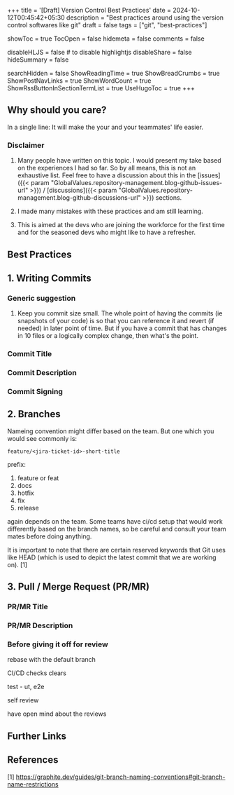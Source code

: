 +++
title = '[Draft] Version Control Best Practices'
date = 2024-10-12T00:45:42+05:30
description = "Best practices around using the version control softwares like git"
draft = false
tags = ["git", "best-practices"]

showToc = true
TocOpen = false
hidemeta = false
comments = false

disableHLJS = false # to disable highlightjs
disableShare = false
hideSummary = false

searchHidden = false
ShowReadingTime = true
ShowBreadCrumbs = true
ShowPostNavLinks = true
ShowWordCount = true
ShowRssButtonInSectionTermList = true
UseHugoToc = true
+++

## Why should you care?

In a single line: It will make the your and your teammates' life easier.


### Disclaimer

1. Many people have written on this topic. I would present my take based on the experiences I had so far. So by all means, this is not an exhaustive list. Feel free to have a discussion about this in the [issues]({{< param "GlobalValues.repository-management.blog-github-issues-url" >}}) / [discussions]({{< param "GlobalValues.repository-management.blog-github-discussions-url" >}}) sections.

2. I made many mistakes with these practices and am still learning.

3. This is aimed at the devs who are joining the workforce for the first time and for the seasoned devs who might like to have a refresher.

## Best Practices

## 1. Writing Commits
### Generic suggestion
1. Keep you commit size small.
The whole point of having the commits (ie snapshots of your code) is so that you can reference it and revert (if needed) in later point of time. But if you have a commit that has changes in 10 files or a logically complex change, then what's the point.

### Commit Title

### Commit Description

### Commit Signing

## 2. Branches
Nameing convention might differ based on the team. But one which you would see commonly is:

`feature/<jira-ticket-id>-short-title`

prefix:
1. feature or feat
2. docs
3. hotfix
4. fix
5. release

again depends on the team. Some teams have ci/cd setup that would work differently based on  the branch names, so be careful and consult your team mates before doing anything.

It is important to note that there are certain reserved keywords that Git uses like HEAD (which is used to depict the latest commit that we are working on). [1]

## 3. Pull / Merge Request (PR/MR)

### PR/MR Title

### PR/MR Description

### Before giving it off for review
rebase with the default branch

CI/CD checks clears

test - ut, e2e

self review

have open mind about the reviews

## Further Links

## References
[1] https://graphite.dev/guides/git-branch-naming-conventions#git-branch-name-restrictions
